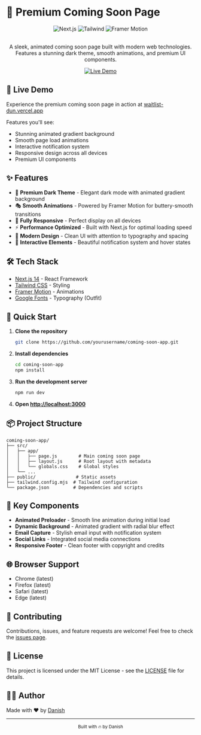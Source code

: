 # 🚀 Premium Coming Soon Page

<div align="center">
  <img src="https://img.shields.io/badge/Next.js-14-black?style=for-the-badge&logo=next.js&logoColor=white" alt="Next.js" />
  <img src="https://img.shields.io/badge/Tailwind-3-38B2AC?style=for-the-badge&logo=tailwind-css&logoColor=white" alt="Tailwind" />
  <img src="https://img.shields.io/badge/Framer_Motion-black?style=for-the-badge&logo=framer&logoColor=white" alt="Framer Motion" />
</div>

<br />

<div align="center">
  <p>A sleek, animated coming soon page built with modern web technologies. Features a stunning dark theme, smooth animations, and premium UI components.</p>
  
  <a href="https://waitlist-dun.vercel.app/" target="_blank">
    <img src="https://img.shields.io/badge/LIVE_DEMO-CLICK_HERE-5B45D4?style=for-the-badge&logo=vercel&logoColor=white" alt="Live Demo" />
  </a>
</div>

## 🎥 Live Demo

Experience the premium coming soon page in action at [waitlist-dun.vercel.app](https://waitlist-dun.vercel.app/)

Features you'll see:
- Stunning animated gradient background
- Smooth page load animations
- Interactive notification system
- Responsive design across all devices
- Premium UI components

## ✨ Features

- 🌙 **Premium Dark Theme** - Elegant dark mode with animated gradient background
- 🎭 **Smooth Animations** - Powered by Framer Motion for buttery-smooth transitions
- 📱 **Fully Responsive** - Perfect display on all devices
- ⚡ **Performance Optimized** - Built with Next.js for optimal loading speed
- 🎨 **Modern Design** - Clean UI with attention to typography and spacing
- 🔔 **Interactive Elements** - Beautiful notification system and hover states

## 🛠️ Tech Stack

- [Next.js 14](https://nextjs.org/) - React Framework
- [Tailwind CSS](https://tailwindcss.com/) - Styling
- [Framer Motion](https://www.framer.com/motion/) - Animations
- [Google Fonts](https://fonts.google.com/) - Typography (Outfit)

## 🚀 Quick Start

1. **Clone the repository**
   ```bash
   git clone https://github.com/yourusername/coming-soon-app.git
   ```

2. **Install dependencies**
   ```bash
   cd coming-soon-app
   npm install
   ```

3. **Run the development server**
   ```bash
   npm run dev
   ```

4. **Open [http://localhost:3000](http://localhost:3000)**

## 📦 Project Structure

```
coming-soon-app/
├── src/
│   ├── app/
│   │   ├── page.js        # Main coming soon page
│   │   ├── layout.js      # Root layout with metadata
│   │   └── globals.css    # Global styles
│   └── ...
├── public/               # Static assets
├── tailwind.config.mjs  # Tailwind configuration
└── package.json         # Dependencies and scripts
```

## 🎨 Key Components

- **Animated Preloader** - Smooth line animation during initial load
- **Dynamic Background** - Animated gradient with radial blur effect
- **Email Capture** - Stylish email input with notification system
- **Social Links** - Integrated social media connections
- **Responsive Footer** - Clean footer with copyright and credits

## 🌐 Browser Support

- Chrome (latest)
- Firefox (latest)
- Safari (latest)
- Edge (latest)

## 🤝 Contributing

Contributions, issues, and feature requests are welcome! Feel free to check the [issues page](https://github.com/yourusername/coming-soon-app/issues).

## 📝 License

This project is licensed under the MIT License - see the [LICENSE](LICENSE) file for details.

## 👨‍💻 Author

Made with ♥ by [Danish](https://danishfolio.vercel.app)

---

<div align="center">
  <sub>Built with 🔥 by Danish</sub>
</div> 
